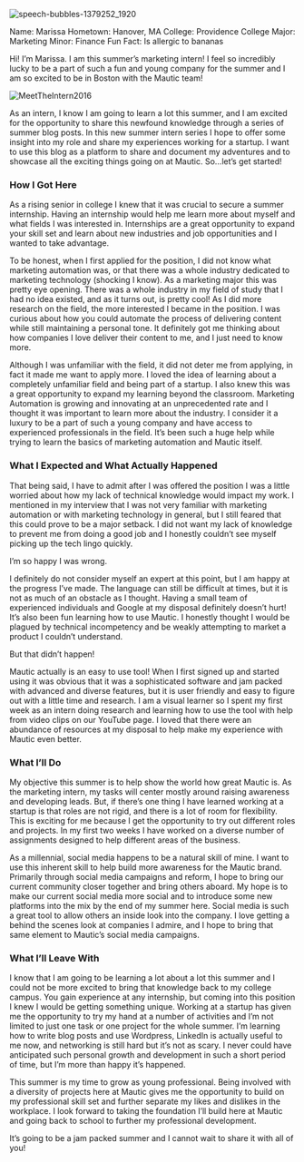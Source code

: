 ![speech-bubbles-1379252_1920](https://www.mautic.org/wp-content/uploads/2016/07/speech-bubbles-1379252_1920-1024x705.jpg)


Name: Marissa
Hometown: Hanover, MA
College: Providence College
Major: Marketing 
Minor: Finance
Fun Fact: Is allergic to bananas 

Hi! I’m Marissa. I am this summer’s marketing intern! I feel so incredibly lucky to be a part of such a fun and young company for the summer and I am so excited to be in Boston with the Mautic team! 

![MeetTheIntern2016](https://www.mautic.org/wp-content/uploads/2016/07/MeetTheIntern2016-1024x542.jpg)


As an intern, I know I am going to learn a lot this summer, and I am excited for the opportunity to share this newfound knowledge through a series of summer blog posts. In this new summer intern series I hope to offer some insight into my role and share my experiences working for a startup. I want to use this blog as a platform to share and document my adventures and to showcase all the exciting things going on at Mautic. So…let’s get started!


### How I Got Here

As a rising senior in college I knew that it was crucial to secure a summer internship. Having an internship would help me learn more about myself and what fields I was interested in. Internships are a great opportunity to expand your skill set and learn about new industries and job opportunities and I wanted to take advantage. 

To be honest, when I first applied for the position, I did not know what marketing automation was, or that there was a whole industry dedicated to marketing technology (shocking I know). As a marketing major this was pretty eye opening. There was a whole industry in my field of study that I had no idea existed, and as it turns out, is pretty cool! As I did more research on the field, the more interested I became in the position. I was curious about how you could automate the process of delivering content while still maintaining a personal tone. It definitely got me thinking about how companies I love deliver their content to me, and I just need to know more.   

Although I was unfamiliar with the field, it did not deter me from applying, in fact it made me want to apply more. I loved the idea of learning about a completely unfamiliar field and being part of a startup.  I also knew this was a great opportunity to expand my learning beyond the classroom. Marketing Automation is growing and innovating at an unprecedented rate and I thought it was important to learn more about the industry. I consider it a luxury to be a part of such a young company and have access to experienced professionals in the field. It’s been such a huge help while trying to learn the basics of marketing automation and Mautic itself. 


### What I Expected and What Actually Happened

That being said, I have to admit after I was offered the position I was a little worried about how my lack of technical knowledge would impact my work. I mentioned in my interview that I was not very familiar with marketing automation or with marketing technology in general, but I still feared that this could prove to be a major setback. I did not want my lack of knowledge to prevent me from doing a good job and I honestly couldn’t see myself picking up the tech lingo quickly. 

I’m so happy I was wrong.

I definitely do not consider myself an expert at this point, but I am happy at the progress I’ve made. The language can still be difficult at times, but it is not as much of an obstacle as I thought. Having a small team of experienced individuals and Google at my disposal definitely doesn’t hurt! It’s also been fun learning how to use Mautic. I honestly thought I would be plagued by technical incompetency and be weakly attempting to market a product I couldn’t understand. 

But that didn’t happen!

Mautic actually is an easy to use tool! When I first signed up and started using it was obvious that it was a sophisticated software and jam packed with advanced and diverse features, but it is user friendly and easy to figure out with a little time and research. I am a visual learner so I spent my first week as an intern doing research and learning how to use the tool with help from video clips on our YouTube page. I loved that there were an abundance of resources at my disposal to help make my experience with Mautic even better. 


### What I’ll Do

My objective this summer is to help show the world how great Mautic is. As the marketing intern, my tasks will center mostly around raising awareness and developing leads. But, if there’s one thing I have learned working at a startup is that roles are not rigid, and there is a lot of room for flexibility. This is exciting for me because I get the opportunity to try out different roles and projects. In my first two weeks I have worked on a diverse number of assignments designed to help different areas of the business. 

As a millennial, social media happens to be a natural skill of mine. I want to use this inherent skill to help build more awareness for the Mautic brand. Primarily through social media campaigns and reform, I hope to bring our current community closer together and bring others aboard. My hope is to make our current social media more social and to introduce some new platforms into the mix by the end of my summer here. Social media is such a great tool to allow others an inside look into the company. I love getting a behind the scenes look at companies I admire, and I hope to bring that same element to Mautic’s social media campaigns. 


### What I’ll Leave With

I know that I am going to be learning a lot about a lot this summer and I could not be more excited to  bring that knowledge back to my college campus. You gain experience at any internship, but coming into this position I knew I would be getting something unique. Working at a startup has given me the opportunity to try my hand at a number of activities and I’m not limited to just one task or one project for the whole summer. I’m learning how to write blog posts and use Wordpress, LinkedIn is actually useful to me now, and networking is still hard but it’s not as scary. I never could have anticipated such personal growth and development in such a short period of time, but I’m more than happy it’s happened. 

This summer is my time to grow as young professional. Being involved with a diversity of projects here at Mautic gives me the opportunity to build on my professional skill set and further separate my likes and dislikes in the workplace. I look forward to taking the foundation I’ll build here at Mautic and going back to school to further my professional development. 

It’s going to be a jam packed summer and I cannot wait to share it with all of you!
